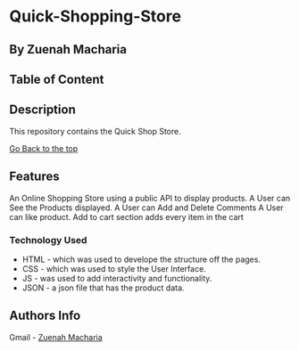 # Quick-Shopping-Store
 ## By Zuenah Macharia
 ## Table of Content

 ## Description
 
 <p>This repository contains the Quick Shop Store.</p>
 
[Go Back to the top](#Quick-Shopping-Store)

## Features
An Online Shopping Store using a public API to display products.
A User can See the Products displayed.
A User can Add and Delete Comments 
A User can like product.
Add to cart section adds every item in the cart

### Technology  Used

* HTML - which was used to develope the structure off the pages.
* CSS - which was used to style the User Interface.
* JS - was used to add interactivity and functionality.
* JSON - a json file that has the product data.


## Authors Info

Gmail - [Zuenah Macharia](mnachariazuenah@gmail.com)
